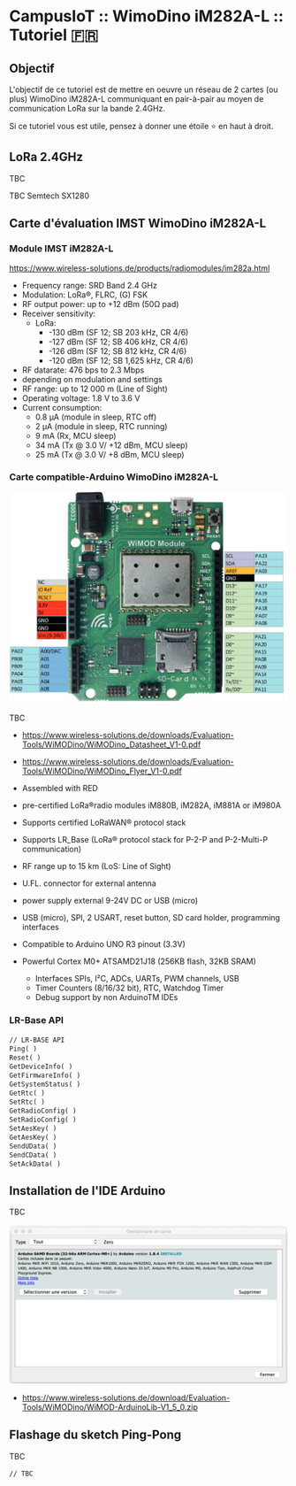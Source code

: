 # CampusIoT :: WimoDino iM282A-L :: Tutoriel :fr:

## Objectif
L'objectif de ce tutoriel est de mettre en oeuvre un réseau de 2 cartes (ou plus) WimoDino iM282A-L communiquant en pair-à-pair au moyen de communication LoRa sur la bande 2.4GHz.

Si ce tutoriel vous est utile, pensez à donner une étoile :star: en haut à droit.

## LoRa 2.4GHz
TBC

TBC Semtech SX1280

## Carte d'évaluation IMST WimoDino iM282A-L

### Module IMST iM282A-L

https://www.wireless-solutions.de/products/radiomodules/im282a.html

* Frequency range: 	SRD Band 2.4 GHz
* Modulation: 	LoRa®, FLRC, (G) FSK
* RF output power: 	up to +12 dBm (50Ω pad)
* Receiver sensitivity: 	
    * LoRa:
        * -130 dBm (SF 12;  SB 203 kHz, CR 4/6)
        * -127 dBm (SF 12;  SB 406 kHz, CR 4/6)
        * -126 dBm (SF 12;  SB 812 kHz, CR 4/6)
        * -120 dBm (SF 12;  SB 1,625 kHz, CR 4/6)
* RF datarate: 	476 bps to 2.3  Mbps
* depending on modulation and settings
* RF range: 	up to 12 000 m (Line of Sight)
* Operating voltage: 	1.8 V to 3.6 V
* Current consumption: 	
    * 0.8 µA (module in sleep, RTC off)
    * 2 μA (module in sleep, RTC running)
    * 9 mA (Rx, MCU sleep)
    * 34 mA (Tx @ 3.0 V/ +12 dBm, MCU sleep)
    * 25 mA (Tx @ 3.0 V/ +8 dBm, MCU sleep)

### Carte compatible-Arduino WimoDino iM282A-L

![WimoDino](images/wimodino_pinout.png)


TBC
* https://www.wireless-solutions.de/downloads/Evaluation-Tools/WiMODino/WiMODino_Datasheet_V1-0.pdf
* https://www.wireless-solutions.de/downloads/Evaluation-Tools/WiMODino/WiMODino_Flyer_V1-0.pdf


* Assembled with RED
* pre-certified LoRa®radio modules iM880B, iM282A, iM881A or iM980A
* Supports certified LoRaWAN® protocol stack
* Supports LR_Base (LoRa® protocol stack for P-2-P and P-2-Multi-P communication)
* RF range up to 15 km (LoS: Line of Sight)
* U.FL. connector for external antenna
* power supply external 9-24V DC or USB (micro)
* USB (micro), SPI, 2 USART, reset button, SD card holder, programming interfaces
* Compatible to Arduino UNO R3  pinout  (3.3V)
* Powerful Cortex M0+  ATSAMD21J18  (256KB flash, 32KB SRAM)
    * Interfaces SPIs, I²C, ADCs, UARTs, PWM channels, USB
    * Timer Counters (8/16/32 bit), RTC, Watchdog Timer
    * Debug support by non ArduinoTM IDEs


### LR-Base API

```
// LR-BASE API 
Ping( )
Reset( )
GetDeviceInfo( )
GetFirmwareInfo( )
GetSystemStatus( )
GetRtc( )
SetRtc( )
GetRadioConfig( )
SetRadioConfig( )
SetAesKey( )
GetAesKey( )
SendUData( )
SendCData( )
SetAckData( )
```



## Installation de l'IDE Arduino
TBC

![IDE Gestionnaire de cartes](images/ide_gestionnaire_cartes.png)

* https://www.wireless-solutions.de/download/Evaluation-Tools/WiMODino/WiMOD-ArduinoLib-V1_5_0.zip
## Flashage du sketch Ping-Pong
TBC

```
// TBC
```



